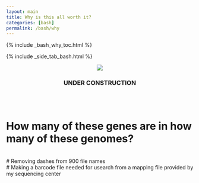 ```yaml
---
layout: main
title: Why is this all worth it?
categories: [bash]
permalink: /bash/why
---
```


{% include _bash_why_toc.html %}

{% include _side_tab_bash.html %}

<center><img src="{{ site.url }}/images/under_construction.jpeg"></center>
<center><h3>UNDER CONSTRUCTION</h3></center>
<br>
<br>

# How many of these genes are in how many of these genomes?  

<br>
# Removing dashes from 900 file names  

<br>
# Making a barcode file needed for usearch from a mapping file provided by my sequencing center  
